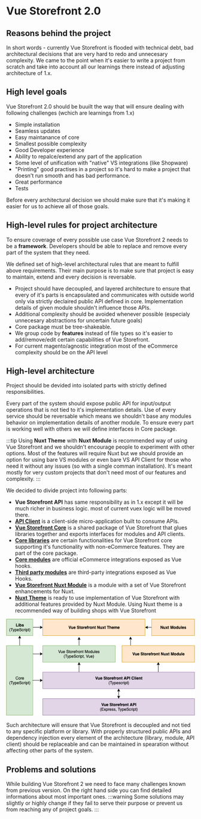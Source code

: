 # Vue Storefront 2.0

## Reasons behind the project

In short words - currently Vue Storefront is flooded with technical debt, bad architectural decisions that are very hard to redo and unnecesary complexity. We came to the point when it's easier to write a project from scratch and take into account all our learnings there instead of adjusting architecture of 1.x.


## High level goals

Vue Storefront 2.0 should be buuilt the way that will ensure dealing with following challenges (wchich are learnings from 1.x)
- Simple installation
- Seamless updates
- Easy maintanance of core 
- Smallest possible complexity
- Good Developer experience
- Ability to repalce/extend any part of the application
- Some level of unification with "native" VS integrations (like Shopware)
- "Printing" good practises in a project so it's hard to make a project that doesn't run smooth and has bad performance.
- Great performance
- Tests

Before every architectural decision we should make sure that it's making it easier for us to achieve all of those goals.

## High-level rules for project architecture

To ensure coverage of every possible use case Vue Storefront 2 needs to be a **framework**. Developers should be able to replace and remove every part of the system that they need.

We defined set of high-level architectural rules that are meant to fulfill above requirements. Their main purpose is to make sure that project is easy to maintain, extend and every decision is reversable.

- Project should have decoupled, and layered architecture to ensure that every of it's parts is encapsulated and communicates with outside world only via strictly declaired public API defined in core. Implementation details of given module shouldn't influence those APIs.
- Additional complexity should be avoided whenever possible (especialy unnecesary abstractions for uncertain future goals)
- Core package must be tree-shakeable.
- We group code by **features** instead of file types so it's easier to add/remove/edit certain capabilities of Vue Storefront.
- For current magento/agnostic integration most of the eCommerce complexity should be on the API level

## High-level architecture

Project should be devided into isolated parts with strictly defined responsibilities.

Every part of the system should expose public API for input/output operations that is not tied to it's implementation details. Use of every service should be reversable which means we shouldn't base any modules behavior on implementation details of another module. To ensure every part is working well with others we will define interfaces in Core package.

:::tip
Using **Nuxt Theme** with **Nuxt Module** is recommended way of using Vue Storefront and we shouldn't encourage people to experiment with other options. Most of the features will require Nuxt but we should provide an option for using bare VS modules or even bare VS API Client for those who need it without any issues (so with a single comman installation). It's meant mostly for very custom projects that don't need most of our features and complexity.
:::

We decided to divide project into following parts:

- **Vue Storefront API** has same responsibility as in 1.x except it will be much richer in business logic. most of current vuex logic will be moved there.
- [**API Client**](./rfc/api-client.md) is a client-side micro-application built to consume APIs. 
- [**Vue Storefront Core**](./rfc/core.md) is a shared package of Vue Storefront that glues libraries together and exports interfaces for modules and API clients.
- [**Core libraries**](./rfc/libraries.md) are certain functionalities for Vue Storefront core supporting it's functionality with non-eCommerce features. They are part of the core package.
- [**Core modules**](./rfc/modules.md) are official eCommerce integrations exposed as Vue hooks. 
- [**Third party modules**](./rfc/extendibility.md) are third-party integrations exposed as Vue Hooks.
- [**Vue Storefront Nuxt Module**](./rfc/nuxt-module.md) is a module with a set of Vue Storefront enhancements for Nuxt.
- [**Nuxt Theme**](./rfc/nuxt-theme.md) is ready to use implementation of Vue Storefront with additional features provided by Nuxt Module. Using Nuxt theme is a recommended way of building shops with Vue Storefront 

<center><img src="./rfc/assets/vs-high-level-architecture-diagram.png" /></center>

Such architecture will ensure that Vue Storefront is decoupled and not tied to any specific platform or library. With properly structured public APIs and dependency injection every element of the architecture (library, module, API client) should be replaceable and can be maintained in spearation without affecting other parts of the system.

## Problems and solutions

While building Vue Storefront 2 we need to face many challenges known from previous version. On the right hand side you can find detailed informations about most important ones.
:::warning
 Some solutions may slightly or highly change if they fail to serve their purpose or prevent us from reaching any of project goals.
:::
